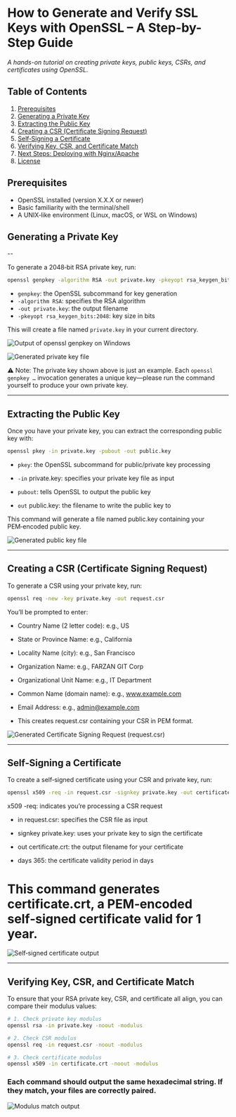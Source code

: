 # How to Generate and Verify SSL Keys with OpenSSL – A Step-by-Step Guide

_A hands-on tutorial on creating private keys, public keys, CSRs, and certificates using OpenSSL._

## Table of Contents

1. [Prerequisites](#prerequisites)
2. [Generating a Private Key](#generating-a-private-key)
3. [Extracting the Public Key](#extracting-the-public-key)
4. [Creating a CSR (Certificate Signing Request)](#creating-a-csr-certificate-signing-request)
5. [Self‑Signing a Certificate](#self‑signing-a-certificate)
6. [Verifying Key, CSR, and Certificate Match](#verifying-key-csr-and-certificate-match)
7. [Next Steps: Deploying with Nginx/Apache](#next-steps-deploying-with-nginxapache)
8. [License](#license)

## Prerequisites

- OpenSSL installed (version X.X.X or newer)
- Basic familiarity with the terminal/shell
- A UNIX‑like environment (Linux, macOS, or WSL on Windows)

## Generating a Private Key

--

To generate a 2048‑bit RSA private key, run:

```bash
openssl genpkey -algorithm RSA -out private.key -pkeyopt rsa_keygen_bits:2048
```

- `genpkey`: the OpenSSL subcommand for key generation
- `-algorithm RSA`: specifies the RSA algorithm
- `-out private.key`: the output filename
- `-pkeyopt rsa_keygen_bits:2048`: key size in bits

This will create a file named `private.key` in your current directory.

![Output of openssl genpkey on Windows](images/genpkey-output.png)

![Generated private key file](images/private.png)

⚠️ Note: The private key shown above is just an example. Each `openssl genpkey …` invocation generates a unique key—please run the command yourself to produce your own private key.

---

## Extracting the Public Key

Once you have your private key, you can extract the corresponding public key with:

```bash
openssl pkey -in private.key -pubout -out public.key
```

- `pkey`: the OpenSSL subcommand for public/private key processing

- `-in` private.key: specifies your private key file as input

- `pubout`: tells OpenSSL to output the public key

- `out` public.key: the filename to write the public key to

This command will generate a file named public.key containing your PEM‑encoded public key.

![Generated public key file](images/public.png)

---

## Creating a CSR (Certificate Signing Request)

To generate a CSR using your private key, run:

```bash
openssl req -new -key private.key -out request.csr
```

You’ll be prompted to enter:

- Country Name (2 letter code): e.g., US

- State or Province Name: e.g., California

- Locality Name (city): e.g., San Francisco

- Organization Name: e.g., FARZAN GIT Corp

- Organizational Unit Name: e.g., IT Department

- Common Name (domain name): e.g., www.example.com

- Email Address: e.g., admin@example.com

- This creates request.csr containing your CSR in PEM format.

![Generated Certificate Signing Request (request.csr)](images/request_csr.png)

---

## Self‑Signing a Certificate

To create a self‑signed certificate using your CSR and private key, run:

```bash
openssl x509 -req -in request.csr -signkey private.key -out certificate.crt -days 365
```

x509 -req: indicates you’re processing a CSR request

- in request.csr: specifies the CSR file as input

- signkey private.key: uses your private key to sign the certificate

- out certificate.crt: the output filename for your certificate

- days 365: the certificate validity period in days

# This command generates certificate.crt, a PEM‑encoded self‑signed certificate valid for 1 year.

![Self‑signed certificate output](images/certificate-output.png)

---

## Verifying Key, CSR, and Certificate Match

To ensure that your RSA private key, CSR, and certificate all align, you can compare their modulus values:

```bash
# 1. Check private key modulus
openssl rsa -in private.key -noout -modulus

# 2. Check CSR modulus
openssl req -in request.csr -noout -modulus

# 3. Check certificate modulus
openssl x509 -in certificate.crt -noout -modulus

```

### Each command should output the same hexadecimal string. If they match, your files are correctly paired.

![Modulus match output](images/modulus-match.png)
